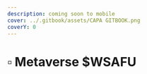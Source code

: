 ```yaml
---
description: coming soon to mobile
cover: ../.gitbook/assets/CAPA GITBOOK.png
coverY: 0
---
```


# ▫ Metaverse $WSAFU

